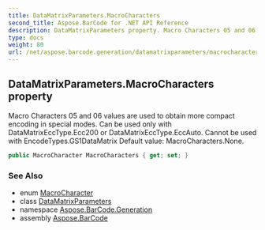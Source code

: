 ```yaml
---
title: DataMatrixParameters.MacroCharacters
second_title: Aspose.BarCode for .NET API Reference
description: DataMatrixParameters property. Macro Characters 05 and 06 values are used to obtain more compact encoding in special modes. Can be used only with DataMatrixEccType.Ecc200 or DataMatrixEccType.EccAuto. Cannot be used with EncodeTypes.GS1DataMatrix Default value MacroCharacters.None
type: docs
weight: 80
url: /net/aspose.barcode.generation/datamatrixparameters/macrocharacters/
---
```

## DataMatrixParameters.MacroCharacters property

Macro Characters 05 and 06 values are used to obtain more compact encoding in special modes. Can be used only with DataMatrixEccType.Ecc200 or DataMatrixEccType.EccAuto. Cannot be used with EncodeTypes.GS1DataMatrix Default value: MacroCharacters.None.

```csharp
public MacroCharacter MacroCharacters { get; set; }
```

### See Also

* enum [MacroCharacter](../../macrocharacter/)
* class [DataMatrixParameters](../)
* namespace [Aspose.BarCode.Generation](../../datamatrixparameters/)
* assembly [Aspose.BarCode](../../../)


